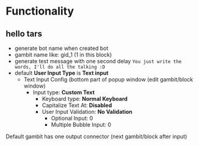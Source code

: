 # Functionality

## hello tars

- generate bot name when created bot
- gambit name like: gid_1 (1 in this block)
- generate test message with one second delay `You just write the words, I'll do all the talking :D`
- default **User Input Type** is **Text input**
  - Text Input Config (bottom part of popup window (edit gambit/block window)
    - Input type: **Custom Text**
      - Keyboard type: **Normal Keyboard**
      - Capitalize Text At: **Disabled**
      - User Input Validation: **No Validation**
        - Optional Input: 0
        - Multiple Bubble Input: 0

Default gambit has one output connector (next gambit/block after input)


